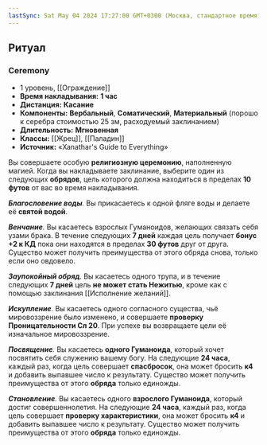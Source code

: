 ```yaml
---
lastSync: Sat May 04 2024 17:27:00 GMT+0300 (Москва, стандартное время)
---
```

## Ритуал
### Ceremony
- 1 уровень, [[Ограждение]]
- **Время накладывания:** **1 час**
- **Дистанция:** **Касание**
- **Компоненты:** **Вербальный**, **Соматический**, **Материальный** (порошок серебра стоимостью 25 зм, расходуемый заклинанием)
- **Длительность:** **Мгновенная**
- **Классы:** [[Жрец]], [[Паладин]]
- **Источник:** «Xanathar's Guide to Everything»

Вы совершаете особую **религиозную церемонию**, наполненную магией. Когда вы накладываете заклинание, выберите один из следующих **обрядов**, цель которого должна находиться в пределах **10 футов** от вас во время накладывания.

_**Благословение воды**._ Вы прикасаетесь к одной фляге воды и делаете её **святой водой**.

_**Венчание**._ Вы касаетесь взрослых Гуманоидов, желающих связать себя узами брака. В течение следующих **7 дней** каждая цель получает **бонус +2 к КД** пока они находятся в пределах **30 футов** друг от друга. Существо может получить преимущества от этого обряда снова, только если оно овдовело.

_**Заупокойный обряд**._ Вы касаетесь одного трупа, и в течение следующих **7 дней** цель **не может стать Нежитью**, кроме как с помощью заклинания [[Исполнение желаний]].

_**Искупление**._ Вы касаетесь одного согласного существа, чьё мировоззрение было изменено, и совершаете **проверку Проницательности Сл 20**. При успехе вы возвращаете цели её изначальное мировоззрение.

_**Посвящение**._ Вы касаетесь **одного Гуманоида**, который хочет посвятить себя служению вашему богу. На следующие **24 часа**, каждый раз, когда цель совершает **спасбросок**, она может бросить **к4** и добавить выпавшее число к результату. Существо может получить преимущества от этого **обряда** только единожды.

_**Становление**._ Вы касаетесь одного **взрослого Гуманоида**, который достиг совершеннолетия. На следующие **24 часа**, каждый раз, когда цель совершает **проверку характеристики**, она может бросить **к4** и добавить выпавшее число к результату. Существо может получить преимущества от этого **обряда** только единожды.